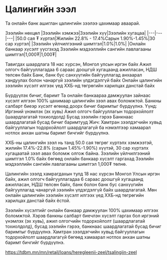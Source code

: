 # Цалингийн зээл
Та онлайн банк ашиглан цалингийн зээлээ цахимаар аваарай. 

Зээлийн нөхцөл
|Зээлийн хэмжээ|Зээлийн хүү|Зээлийн хугацаа|
|---|---|---|
|50.0 сая ₮ хүртэл|Жилийн 22.8% - 17.4%Сарын 1.90%-1.45%|30 сар хүртэл|
|Зээлийн үйлчилгээний шимтгэл|1.0%|1.0%|
|Онлайн банкаар хүсэлт үүсгэхэд Зээлийн мэдээллийн сангийн лавлагааны шимтгэл|1,000₮|1,000₮|

Тавигдах шаардлага
18 нас хүрсэн, Монгол улсын иргэн байх
Ажил олгогч байгууллагадаа 6 сараас доошгүй хугацаанд ажилласан, НДШ төлсөн байх
Банк, банк бус санхүүгийн байгууллагад анхаарал хандуулах болон чанаргүй зээлийн үлдэгдэлгүй байх
Онлайн цалингийн зээлийн хүсэлт илгээх үед ХХБ-нд төгрөгийн харилцах данстай байх

Бүрдүүлэх бичиг, баримт
Та онлайн банкаараа дамжуулан зайнаас хүсэлт илгээн 100% цахимаар цалингийн зээл авах боломжтой.
Банкны салбарт биеэр хүсэлт өгөхөд доорх бичиг баримтыг бүрдүүлнэ. Үүнд:
Иргэний үнэмлэх (эх хувь)
Ажил олгогч байгууллагын тодорхойлолт (шаардлагатай тохиолдолд)
Бусад зээлийн гэрээ
Банкнаас шаардлагатай бусад бичиг баримтууд
Жич: Хамтран зээлдэгчийн хувьд байгууллагын тодорхойлолт шаардлагагүй ба нэмэлтээр хамаарал нотлох анхан шатны баримт бичгийг бүрдүүлнэ.



ХХБ-ны цалингийн зээл нь танд 50.0 сая төгрөг хүртэлх хэмжээтэй, жилийн 17.4%-22.8% (сарын 1.45%-1.90%) хүүтэй, 30 сар хүртэлх хугацаатай зээл авах боломж олгож байна. Зээлийн үйлчилгээний шимтгэл 1.0% байх бөгөөд онлайн банкаар хүсэлт гаргахад Зээлийн мэдээллийн сангийн лавлагааны шимтгэл 1,000₮ төлнө.

Цалингийн зээлд хамрагдахын тулд 18 нас хүрсэн Монгол Улсын иргэн байх, ажил олгогч байгууллагадаа 6 сараас доошгүй хугацаанд ажилласан, НДШ төлсөн байх, банк болон банк бус санхүүгийн байгууллагад чанаргүй зээлийн үлдэгдэлгүй байх шаардлагатай. Мөн онлайн цалингийн зээлийн хүсэлт илгээх үед ХХБ-нд төгрөгийн харилцах данстай байх ёстой.

Зээлийн хүсэлтийг онлайн банкаар дамжуулан 100% цахимаар илгээх боломжтой. Хэрэв банкны салбарт биечлэн хүсэлт гаргах бол иргэний үнэмлэх (эх хувь), ажил олгогчийн тодорхойлолт (шаардлагатай тохиолдолд), бусад зээлийн гэрээ, банкнаас шаардлагатай бусад бичиг баримтыг бүрдүүлнэ. Хамтран зээлдэгчийн хувьд байгууллагын тодорхойлолт шаардлагагүй бөгөөд хамаарал нотлох анхан шатны баримт бичгийг бүрдүүлнэ.

https://tdbm.mn/mn/retail/loans/heregleenii-zeel/tsalingiin-zeel